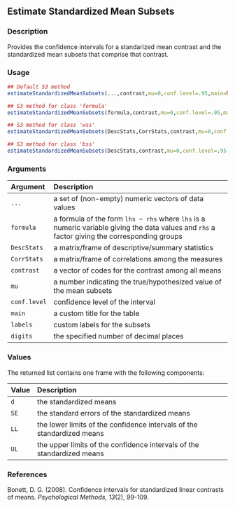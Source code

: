 ## Estimate Standardized Mean Subsets

### Description

Provides the confidence intervals for a standarized mean contrast and the standardized mean subsets that comprise that contrast.

### Usage

```r
## Default S3 method
estimateStandardizedMeanSubsets(...,contrast,mu=0,conf.level=.95,main=NULL,labels=NULL,digits=3)

## S3 method for class 'formula'
estimateStandardizedMeanSubsets(formula,contrast,mu=0,conf.level=.95,main=NULL,labels=NULL,digits=3)

## S3 method for class 'wss'
estimateStandardizedMeanSubsets(DescStats,CorrStats,contrast,mu=0,conf.level=.95,main=NULL,labels=NULL,digits=3)

## S3 method for class 'bss'
estimateStandardizedMeanSubsets(DescStats,contrast,mu=0,conf.level=.95,main=NULL,labels=NULL,digits=3)
```

### Arguments

Argument | Description
:-- | :--
```...``` | a set of (non-empty) numeric vectors of data values
```formula``` | a formula of the form `lhs ~ rhs` where `lhs` is a numeric variable giving the data values and `rhs` a factor giving the corresponding groups
```DescStats```  | a matrix/frame of descriptive/summary statistics
```CorrStats``` | a matrix/frame of correlations among the measures
```contrast``` | a vector of codes for the contrast among all means
```mu``` | a number indicating the true/hypothesized value of the mean subsets
```conf.level``` | confidence level of the interval
```main``` | a custom title for the table
```labels``` | custom labels for the subsets
```digits``` | the specified number of decimal places

### Values

The returned list contains one frame with the following components:

Value | Description
:-- | :--
```d``` | the standardized means
```SE``` | the standard errors of the standardized means
```LL``` | the lower limits of the confidence intervals of the standardized means
```UL``` | the upper limits of the confidence intervals of the standardized means

### References

Bonett, D. G. (2008). Confidence intervals for standardized linear contrasts of means. *Psychological Methods, 13*(2), 99-109.

